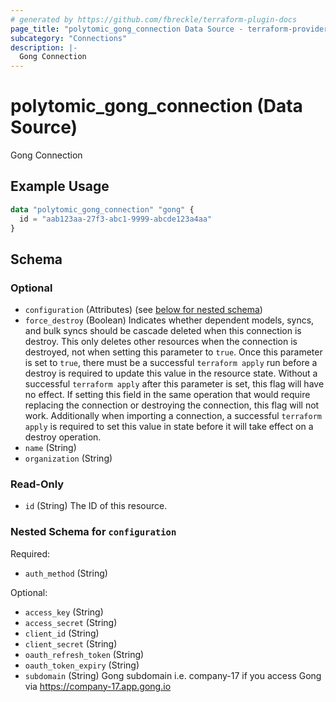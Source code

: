 ```yaml
---
# generated by https://github.com/fbreckle/terraform-plugin-docs
page_title: "polytomic_gong_connection Data Source - terraform-provider-polytomic"
subcategory: "Connections"
description: |-
  Gong Connection
---
```


# polytomic_gong_connection (Data Source)

Gong Connection

## Example Usage

```terraform
data "polytomic_gong_connection" "gong" {
  id = "aab123aa-27f3-abc1-9999-abcde123a4aa"
}
```

<!-- schema generated by tfplugindocs -->
## Schema

### Optional

- `configuration` (Attributes) (see [below for nested schema](#nestedatt--configuration))
- `force_destroy` (Boolean) Indicates whether dependent models, syncs, and bulk syncs should be cascade deleted when this connection is destroy. This only deletes other resources when the connection is destroyed, not when setting this parameter to `true`. Once this parameter is set to `true`, there must be a successful `terraform apply` run before a destroy is required to update this value in the resource state. Without a successful `terraform apply` after this parameter is set, this flag will have no effect. If setting this field in the same operation that would require replacing the connection or destroying the connection, this flag will not work. Additionally when importing a connection, a successful `terraform apply` is required to set this value in state before it will take effect on a destroy operation.
- `name` (String)
- `organization` (String)

### Read-Only

- `id` (String) The ID of this resource.

<a id="nestedatt--configuration"></a>
### Nested Schema for `configuration`

Required:

- `auth_method` (String)

Optional:

- `access_key` (String)
- `access_secret` (String)
- `client_id` (String)
- `client_secret` (String)
- `oauth_refresh_token` (String)
- `oauth_token_expiry` (String)
- `subdomain` (String) Gong subdomain i.e. company-17 if you access Gong via https://company-17.app.gong.io


